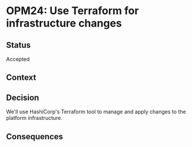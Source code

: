 # OPM24: Use Terraform for infrastructure changes

## Status
Accepted

## Context

## Decision
We'll use HashiCorp's Terraform tool to manage and apply changes to the
platform infrastructure.

## Consequences